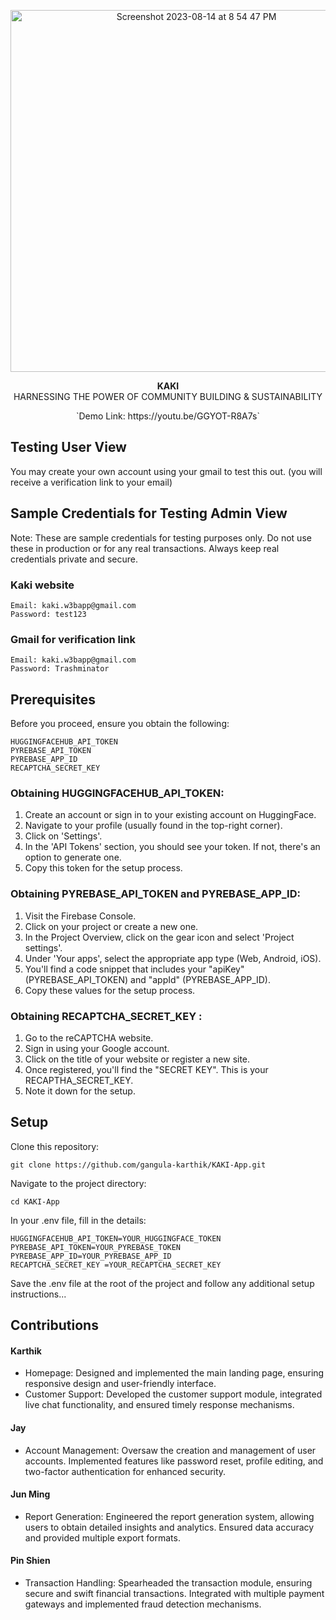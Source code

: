 <p align="center">
  <img width="579" alt="Screenshot 2023-08-14 at 8 54 47 PM" src="https://github.com/gangula-karthik/KAKI-App/assets/56480632/4886c3cf-e10f-4aed-9f65-89bd9da6e702">
</p>

<p align="center">
  <strong>KAKI</strong><br>
  HARNESSING THE POWER OF COMMUNITY BUILDING & SUSTAINABILITY
</p>

<p align="center">
  `Demo Link: https://youtu.be/GGYOT-R8A7s`
</p>

## Testing User View
You may create your own account using your gmail to test this out. (you will receive a verification link to your email)

## Sample Credentials for Testing Admin View
Note: These are sample credentials for testing purposes only. Do not use these in production or for any real transactions. Always keep real credentials private and secure.

### Kaki website 
```
Email: kaki.w3bapp@gmail.com
Password: test123
```

### Gmail for verification link
```
Email: kaki.w3bapp@gmail.com
Password: Trashminator
```

## Prerequisites
Before you proceed, ensure you obtain the following:
```
HUGGINGFACEHUB_API_TOKEN
PYREBASE_API_TOKEN
PYREBASE_APP_ID
RECAPTCHA_SECRET_KEY 
```

### Obtaining HUGGINGFACEHUB_API_TOKEN:
1. Create an account or sign in to your existing account on HuggingFace.
2. Navigate to your profile (usually found in the top-right corner).
3. Click on 'Settings'.
4. In the 'API Tokens' section, you should see your token. If not, there's an option to generate one.
5. Copy this token for the setup process.
   
### Obtaining PYREBASE_API_TOKEN and PYREBASE_APP_ID:
1. Visit the Firebase Console.
2. Click on your project or create a new one.
3. In the Project Overview, click on the gear icon and select 'Project settings'.
4. Under 'Your apps', select the appropriate app type (Web, Android, iOS).
5. You'll find a code snippet that includes your "apiKey" (PYREBASE_API_TOKEN) and "appId" (PYREBASE_APP_ID).
6. Copy these values for the setup process.
   
### Obtaining RECAPTCHA_SECRET_KEY :
1. Go to the reCAPTCHA website.
2. Sign in using your Google account.
3. Click on the title of your website or register a new site.
4. Once registered, you'll find the "SECRET KEY". This is your RECAPTHA_SECRET_KEY.
5. Note it down for the setup.


## Setup
Clone this repository:

```
git clone https://github.com/gangula-karthik/KAKI-App.git
```

Navigate to the project directory:
```
cd KAKI-App
```

In your .env file, fill in the details:
```
HUGGINGFACEHUB_API_TOKEN=YOUR_HUGGINGFACE_TOKEN
PYREBASE_API_TOKEN=YOUR_PYREBASE_TOKEN
PYREBASE_APP_ID=YOUR_PYREBASE_APP_ID
RECAPTCHA_SECRET_KEY =YOUR_RECAPTCHA_SECRET_KEY 
```

Save the .env file at the root of the project and follow any additional setup instructions...


## Contributions
#### Karthik
- Homepage: Designed and implemented the main landing page, ensuring responsive design and user-friendly interface.
- Customer Support: Developed the customer support module, integrated live chat functionality, and ensured timely response mechanisms.
#### Jay
- Account Management: Oversaw the creation and management of user accounts. Implemented features like password reset, profile editing, and two-factor authentication for enhanced security.
#### Jun Ming
- Report Generation: Engineered the report generation system, allowing users to obtain detailed insights and analytics. Ensured data accuracy and provided multiple export formats.
#### Pin Shien
- Transaction Handling: Spearheaded the transaction module, ensuring secure and swift financial transactions. Integrated with multiple payment gateways and implemented fraud detection mechanisms.
